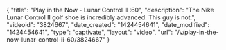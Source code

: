 {
    "title": "Play in the Now - Lunar Control II :60",
    "description": "The Nike Lunar Control II golf shoe is incredibly advanced. This guy is not.",
    "videoid": "3824667",
    "date_created": "1424454641",
    "date_modified": "1424454641",
    "type": "captivate",
    "layout": "video",
    "url": "\/v\/play-in-the-now-lunar-control-ii-60\/3824667"
}